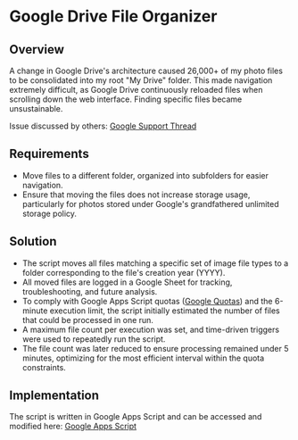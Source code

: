 # Google Drive File Organizer

## Overview

A change in Google Drive's architecture caused 26,000+ of my photo files to be consolidated into my root "My Drive" folder. This made navigation extremely difficult, as Google Drive continuously reloaded files when scrolling down the web interface. Finding specific files became unsustainable.

Issue discussed by others: [Google Support Thread](https://support.google.com/drive/thread/87658395/an-item-was-automatically-placed-in-without-my-permission?hl=en)

## Requirements

- Move files to a different folder, organized into subfolders for easier navigation.
- Ensure that moving the files does not increase storage usage, particularly for photos stored under Google's grandfathered unlimited storage policy.

## Solution

- The script moves all files matching a specific set of image file types to a folder corresponding to the file's creation year (YYYY).
- All moved files are logged in a Google Sheet for tracking, troubleshooting, and future analysis.
- To comply with Google Apps Script quotas ([Google Quotas](https://developers.google.com/apps-script/guides/services/quotas)) and the 6-minute execution limit, the script initially estimated the number of files that could be processed in one run.
- A maximum file count per execution was set, and time-driven triggers were used to repeatedly run the script.
- The file count was later reduced to ensure processing remained under 5 minutes, optimizing for the most efficient interval within the quota constraints.

## Implementation

The script is written in Google Apps Script and can be accessed and modified here: [Google Apps Script](https://script.google.com/home)

